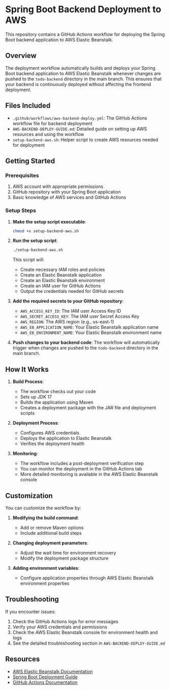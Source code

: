 # Spring Boot Backend Deployment to AWS

This repository contains a GitHub Actions workflow for deploying the Spring Boot backend application to AWS Elastic Beanstalk.

## Overview

The deployment workflow automatically builds and deploys your Spring Boot backend application to AWS Elastic Beanstalk whenever changes are pushed to the `todo-backend` directory in the main branch. This ensures that your backend is continuously deployed without affecting the frontend deployment.

## Files Included

- `.github/workflows/aws-backend-deploy.yml`: The GitHub Actions workflow file for backend deployment
- `AWS-BACKEND-DEPLOY-GUIDE.md`: Detailed guide on setting up AWS resources and using the workflow
- `setup-backend-aws.sh`: Helper script to create AWS resources needed for deployment

## Getting Started

### Prerequisites

1. AWS account with appropriate permissions
2. GitHub repository with your Spring Boot application
3. Basic knowledge of AWS services and GitHub Actions

### Setup Steps

1. **Make the setup script executable**:
   ```bash
   chmod +x setup-backend-aws.sh
   ```

2. **Run the setup script**:
   ```bash
   ./setup-backend-aws.sh
   ```
   
   This script will:
   - Create necessary IAM roles and policies
   - Create an Elastic Beanstalk application
   - Create an Elastic Beanstalk environment
   - Create an IAM user for GitHub Actions
   - Output the credentials needed for GitHub secrets

3. **Add the required secrets to your GitHub repository**:
   - `AWS_ACCESS_KEY_ID`: The IAM user Access Key ID
   - `AWS_SECRET_ACCESS_KEY`: The IAM user Secret Access Key
   - `AWS_REGION`: The AWS region (e.g., us-east-1)
   - `AWS_EB_APPLICATION_NAME`: Your Elastic Beanstalk application name
   - `AWS_EB_ENVIRONMENT_NAME`: Your Elastic Beanstalk environment name

4. **Push changes to your backend code**:
   The workflow will automatically trigger when changes are pushed to the `todo-backend` directory in the main branch.

## How It Works

1. **Build Process**:
   - The workflow checks out your code
   - Sets up JDK 17
   - Builds the application using Maven
   - Creates a deployment package with the JAR file and deployment scripts

2. **Deployment Process**:
   - Configures AWS credentials
   - Deploys the application to Elastic Beanstalk
   - Verifies the deployment health

3. **Monitoring**:
   - The workflow includes a post-deployment verification step
   - You can monitor the deployment in the GitHub Actions tab
   - More detailed monitoring is available in the AWS Elastic Beanstalk console

## Customization

You can customize the workflow by:

1. **Modifying the build command**:
   - Add or remove Maven options
   - Include additional build steps

2. **Changing deployment parameters**:
   - Adjust the wait time for environment recovery
   - Modify the deployment package structure

3. **Adding environment variables**:
   - Configure application properties through AWS Elastic Beanstalk environment properties

## Troubleshooting

If you encounter issues:

1. Check the GitHub Actions logs for error messages
2. Verify your AWS credentials and permissions
3. Check the AWS Elastic Beanstalk console for environment health and logs
4. See the detailed troubleshooting section in `AWS-BACKEND-DEPLOY-GUIDE.md`

## Resources

- [AWS Elastic Beanstalk Documentation](https://docs.aws.amazon.com/elasticbeanstalk/)
- [Spring Boot Deployment Guide](https://docs.spring.io/spring-boot/docs/current/reference/html/deployment.html)
- [GitHub Actions Documentation](https://docs.github.com/en/actions)
